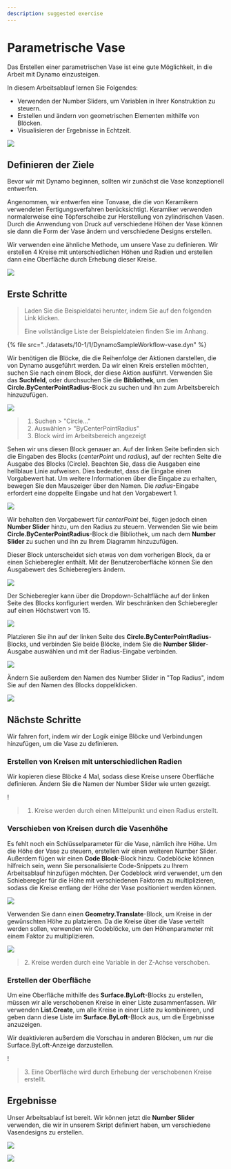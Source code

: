 ```yaml
---
description: suggested exercise
---
```


# Parametrische Vase

Das Erstellen einer parametrischen Vase ist eine gute Möglichkeit, in die Arbeit mit Dynamo einzusteigen.

In diesem Arbeitsablauf lernen Sie Folgendes:

* Verwenden der Number Sliders, um Variablen in Ihrer Konstruktion zu steuern.
* Erstellen und ändern von geometrischen Elementen mithilfe von Blöcken.
* Visualisieren der Ergebnisse in Echtzeit.

![](../../1\_introduction/images/1-2/vase1.gif)

## Definieren der Ziele

Bevor wir mit Dynamo beginnen, sollten wir zunächst die Vase konzeptionell entwerfen.

Angenommen, wir entwerfen eine Tonvase, die die von Keramikern verwendeten Fertigungsverfahren berücksichtigt. Keramiker verwenden normalerweise eine Töpferscheibe zur Herstellung von zylindrischen Vasen. Durch die Anwendung von Druck auf verschiedene Höhen der Vase können sie dann die Form der Vase ändern und verschiedene Designs erstellen.

Wir verwenden eine ähnliche Methode, um unsere Vase zu definieren. Wir erstellen 4 Kreise mit unterschiedlichen Höhen und Radien und erstellen dann eine Oberfläche durch Erhebung dieser Kreise.

![](../images/10-1/1/vase2.png)

## Erste Schritte

> Laden Sie die Beispieldatei herunter, indem Sie auf den folgenden Link klicken.
>
> Eine vollständige Liste der Beispieldateien finden Sie im Anhang.

{% file src="../datasets/10-1/1/DynamoSampleWorkflow-vase.dyn" %}

Wir benötigen die Blöcke, die die Reihenfolge der Aktionen darstellen, die von Dynamo ausgeführt werden. Da wir einen Kreis erstellen möchten, suchen Sie nach einem Block, der diese Aktion ausführt. Verwenden Sie das **Suchfeld**, oder durchsuchen Sie die **Bibliothek**, um den **Circle.ByCenterPointRadius**-Block zu suchen und ihn zum Arbeitsbereich hinzuzufügen.

![](../images/10-1/1/vase8.png)

> 1. Suchen > "Circle..."
> 2. Auswählen > "ByCenterPointRadius"
> 3. Block wird im Arbeitsbereich angezeigt

Sehen wir uns diesen Block genauer an. Auf der linken Seite befinden sich die Eingaben des Blocks (_centerPoint_ und _radius_), auf der rechten Seite die Ausgabe des Blocks (Circle). Beachten Sie, dass die Ausgaben eine hellblaue Linie aufweisen. Dies bedeutet, dass die Eingabe einen Vorgabewert hat. Um weitere Informationen über die Eingabe zu erhalten, bewegen Sie den Mauszeiger über den Namen. Die _radius_-Eingabe erfordert eine doppelte Eingabe und hat den Vorgabewert 1.

![](../images/10-1/1/vase10.png)

Wir behalten den Vorgabewert für _centerPoint_ bei, fügen jedoch einen **Number Slider** hinzu, um den Radius zu steuern. Verwenden Sie wie beim **Circle.ByCenterPointRadius**-Block die Bibliothek, um nach dem **Number Slider** zu suchen und ihn zu Ihrem Diagramm hinzuzufügen.

Dieser Block unterscheidet sich etwas von dem vorherigen Block, da er einen Schieberegler enthält. Mit der Benutzeroberfläche können Sie den Ausgabewert des Schiebereglers ändern.

![](../images/10-1/1/vase13\(1\).gif)

Der Schieberegler kann über die Dropdown-Schaltfläche auf der linken Seite des Blocks konfiguriert werden. Wir beschränken den Schieberegler auf einen Höchstwert von 15.

![](../images/10-1/1/vase11.png)

Platzieren Sie ihn auf der linken Seite des **Circle.ByCenterPointRadius**-Blocks, und verbinden Sie beide Blöcke, indem Sie die **Number Slider**-Ausgabe auswählen und mit der Radius-Eingabe verbinden.

![](../images/10-1/1/vase12.png)

Ändern Sie außerdem den Namen des Number Slider in "Top Radius", indem Sie auf den Namen des Blocks doppelklicken.

![](../images/10-1/1/vase14.png)

## Nächste Schritte

Wir fahren fort, indem wir der Logik einige Blöcke und Verbindungen hinzufügen, um die Vase zu definieren.

### Erstellen von Kreisen mit unterschiedlichen Radien

Wir kopieren diese Blöcke 4 Mal, sodass diese Kreise unsere Oberfläche definieren. Ändern Sie die Namen der Number Slider wie unten gezeigt.

\![](<../images/10-1/1/vase4 (1).png>)

> 1. Kreise werden durch einen Mittelpunkt und einen Radius erstellt.

### Verschieben von Kreisen durch die Vasenhöhe

Es fehlt noch ein Schlüsselparameter für die Vase, nämlich ihre Höhe. Um die Höhe der Vase zu steuern, erstellen wir einen weiteren Number Slider. Außerdem fügen wir einen **Code Block**-Block hinzu. Codeblöcke können hilfreich sein, wenn Sie personalisierte Code-Snippets zu Ihrem Arbeitsablauf hinzufügen möchten. Der Codeblock wird verwendet, um den Schieberegler für die Höhe mit verschiedenen Faktoren zu multiplizieren, sodass die Kreise entlang der Höhe der Vase positioniert werden können.

![](../images/10-1/1/vase15\(1\).png)

Verwenden Sie dann einen **Geometry.Translate**-Block, um Kreise in der gewünschten Höhe zu platzieren. Da die Kreise über die Vase verteilt werden sollen, verwenden wir Codeblöcke, um den Höhenparameter mit einem Faktor zu multiplizieren.

![](../images/10-1/1/vase5.png)

> 2\. Kreise werden durch eine Variable in der Z-Achse verschoben.

### Erstellen der Oberfläche

Um eine Oberfläche mithilfe des **Surface.ByLoft**-Blocks zu erstellen, müssen wir alle verschobenen Kreise in einer Liste zusammenfassen. Wir verwenden **List.Create**, um alle Kreise in einer Liste zu kombinieren, und geben dann diese Liste im **Surface.ByLoft**-Block aus, um die Ergebnisse anzuzeigen.

Wir deaktivieren außerdem die Vorschau in anderen Blöcken, um nur die Surface.ByLoft-Anzeige darzustellen.

\![](<../images/10-1/1/vase6 (1).png>)

> 3\. Eine Oberfläche wird durch Erhebung der verschobenen Kreise erstellt.

## Ergebnisse

Unser Arbeitsablauf ist bereit. Wir können jetzt die **Number Slider** verwenden, die wir in unserem Skript definiert haben, um verschiedene Vasendesigns zu erstellen.

![](../../1\_introduction/images/1-2/vase1.gif)

![](../images/10-1/1/vase7.png)
